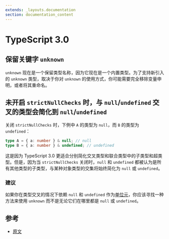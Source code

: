 ```yaml
---
extends: _layouts.documentation
section: documentation_content
---
```


# TypeScript 3.0

## 保留关键字 `unknown`

`unknown` 现在是一个保留类型名称，因为它现在是一个内置类型。为了支持新引入的 `unknown` 类型，取决于你对 `unknown` 的使用方式，你可能需要完全移除变量申明，或者将其重命名。

## 未开启 `strictNullChecks` 时，与 `null`/`undefined` 交叉的类型会简化到 `null`/`undefined`

关闭 `strictNullChecks` 时，下例中 `A` 的类型为 `null`，而 `B` 的类型为 `undefined`：

```typescript
type A = { a: number } & null; // null
type B = { a: number } & undefined; // undefined
```

这是因为 TypeScript 3.0 更适合分别简化交叉类型和联合类型中的子类型和超类型。但是，因为当 `strictNullChecks` 关闭时，`null` 和 `undefined` 都被认为是所有其他类型的子类型，与某种对象类型的交集将始终简化为 `null` 或 `undefined`。

### 建议

如果你在类型交叉的情况下依赖 `null` 和 `undefined` 作为[单位元](https://baike.baidu.com/item/%E5%8D%95%E4%BD%8D%E5%85%83)，你应该寻找一种方法来使用 `unknown` 而不是无论它们在哪里都是 `null` 或 `undefined`。

## 参考

- [原文](https://github.com/Microsoft/TypeScript-wiki/blob/master/Breaking-Changes.md#typescript-30)
